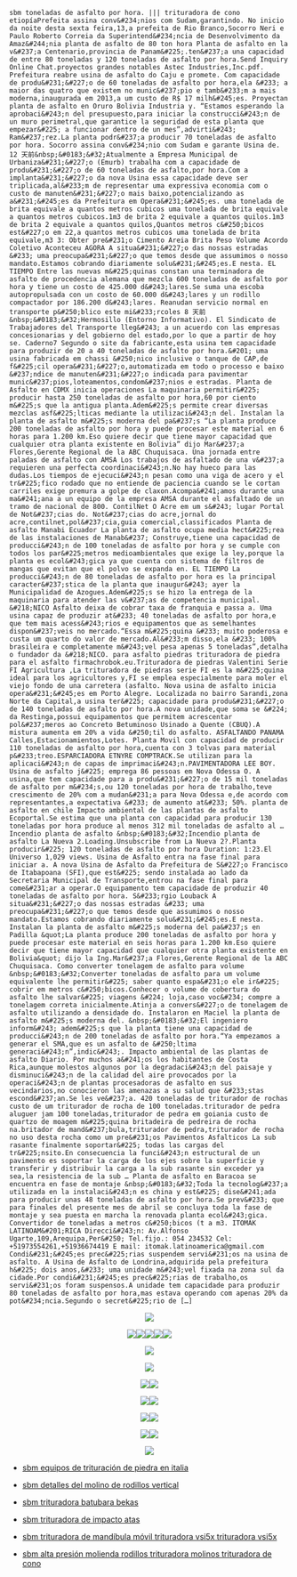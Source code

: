 
```
sbm toneladas de asfalto por hora. ||| trituradora de cono etiopíaPrefeita assina conv&#234;nios com Sudam,garantindo. No inicio da noite desta sexta feira,13,a prefeita de Rio Branco,Socorro Neri e Paulo Roberto Correia da Superintend&#234;ncia de Desenvolvimento da Amaz&#244;nia planta de asfalto de 80 ton hora Planta de asfalto en la v&#237;a Centenario,provincia de Panam&#225;.ten&#237;a una capacidad de entre 80 toneladas y 120 toneladas de asfalto por hora.Send Inquiry Online Chat.proyectos grandes notables Astec Industries,Inc.pdf. Prefeitura reabre usina de asfalto do Caju e promete. Com capacidade de produ&#231;&#227;o de 60 toneladas de asfalto por hora,ela &#233; a maior das quatro que existem no munic&#237;pio e tamb&#233;m a mais moderna,inaugurada em 2013,a um custo de R$ 17 milh&#245;es. Proyectan planta de asfalto en Oruro Bolivia Industria y. “Estamos esperando la aprobaci&#243;n del presupuesto,para iniciar la construcci&#243;n de un muro perimetral,que garantice la seguridad de esta planta que empezar&#225; a funcionar dentro de un mes”,advirti&#243; Ram&#237;rez.La planta podr&#237;a producir 70 toneladas de asfalto por hora. Socorro assina conv&#234;nio com Sudam e garante Usina de. 12 天前&nbsp;&#0183;&#32;Atualmente a Empresa Municipal de Urbaniza&#231;&#227;o (Emurb) trabalha com a capacidade de produ&#231;&#227;o de 60 toneladas de asfalto,por hora.Com a implanta&#231;&#227;o da nova Usina essa capacidade deve ser triplicada,al&#233;m de representar uma expressiva economia com o custo de manuten&#231;&#227;o mais baixo,potencializando as a&#231;&#245;es da Prefeitura em Opera&#231;&#245;es. uma tonelada de brita equivale a quantos metros cubicos uma tonelada de brita equivale a quantos metros cubicos.1m3 de brita 2 equivale a quantos quilos.1m3 de brita 2 equivale a quantos quilos,Quantos metros c&#250;bicos est&#227;o em 22,a quantos metros cubicos uma tonelada de brita equivale,m3 3: Obter pre&#231;o Cimento Areia Brita Peso Volume Acordo Coletivo Aconteceu AGORA A situa&#231;&#227;o das nossas estradas &#233; uma preocupa&#231;&#227;o que temos desde que assumimos o nosso mandato.Estamos cobrando diariamente solu&#231;&#245;es.E nesta. EL TIEMPO Entre las nuevas m&#225;quinas constan una terminadora de asfalto de procedencia alemana que mezcla 600 toneladas de asfalto por hora y tiene un costo de 425.000 d&#243;lares.Se suma una escoba autopropulsada con un costo de 60.000 d&#243;lares y un rodillo compactador por 186.200 d&#243;lares. Reanudan servicio normal en transporte p&#250;blico este mi&#233;rcoles 8 天前&nbsp;&#0183;&#32;Hermosillo (Entorno Informativo). El Sindicato de Trabajadores del Transporte lleg&#243; a un acuerdo con las empresas concesionarias y del gobierno del estado,por lo que a partir de hoy se. Caderno7 Segundo o site da fabricante,esta usina tem capacidade para produzir de 20 a 40 toneladas de asfalto por hora.&#201; uma usina fabricada em chassi &#250;nico inclusive o tanque de CAP,de f&#225;cil opera&#231;&#227;o,automatizada em todo o processo e baixo &#237;ndice de manuten&#231;&#227;o indicada para pavimentar munic&#237;pios,loteamentos,condom&#237;nios e estradas. Planta de Asfalto en CDMX inicia operaciones La maquinaria permitir&#225; producir hasta 250 toneladas de asfalto por hora,60 por ciento m&#225;s que la antigua planta.Adem&#225;s permite crear diversas mezclas asf&#225;lticas mediante la utilizaci&#243;n del. Instalan la planta de asfalto m&#225;s moderna del pa&#237;s “La planta produce 200 toneladas de asfalto por hora y puede procesar este material en 6 horas para 1.200 km.Eso quiere decir que tiene mayor capacidad que cualquier otra planta existente en Bolivia” dijo Mar&#237;a Flores,Gerente Regional de la ABC Chuquisaca. Una jornada entre paladas de asfalto con AMSA Los trabajos de asfaltado de una v&#237;a requieren una perfecta coordinaci&#243;n.No hay hueco para las dudas.Los tiempos de ejecuci&#243;n pesan como una viga de acero y el tr&#225;fico rodado que no entiende de paciencia cuando se le cortan carriles exige premura a golpe de claxon.Acompa&#241;amos durante una ma&#241;ana a un equipo de la empresa AMSA durante el asfaltado de un tramo de nacional de 800. ContilNet O Acre em um s&#243; lugar Portal de Not&#237;cias do. Not&#237;cias do acre,jornal do acre,contilnet,pol&#237;cia,guia comercial,classificados Planta de asfalto Manabi Ecuador La planta de asfalto ocupa media hect&#225;rea de las instalaciones de Manab&#237; Construye,tiene una capacidad de producci&#243;n de 100 toneladas de asfalto por hora y se cumple con todos los par&#225;metros medioambientales que exige la ley,porque la planta es ecol&#243;gica ya que cuenta con sistema de filtros de mangas que evitan que el polvo se expanda en. EL TIEMPO La producci&#243;n de 80 toneladas de asfalto por hora es la principal caracter&#237;stica de la planta que inaugur&#243; ayer la Municipalidad de Azogues.Adem&#225;s se hizo la entrega de la maquinaria para atender las v&#237;as de competencia municipal. &#218;NICO Asfalto deixa de cobrar taxa de franquia e passa a. Uma usina capaz de produzir at&#233; 40 toneladas de asfalto por hora,e que tem mais acess&#243;rios e equipamentos que as semelhantes dispon&#237;veis no mercado.“Essa m&#225;quina &#233; muito poderosa e custa um quarto do valor de mercado.Al&#233;m disso,ela &#233; 100% brasileira e completamente m&#243;vel pesa apenas 5 toneladas”,detalha o fundador da &#218;NICO. para asfalto piedras trituradora de piedra para el asfalto firmachrobok.eu.Trituradora de piedras Valentini Serie FI Agricultura ,La trituradora de piedras serie FI es la m&#225;quina ideal para los agricultores y,FI se emplea especialmente para moler el viejo fondo de una carretera (asfalto. Nova usina de asfalto inicia opera&#231;&#245;es em Porto Alegre. Localizada no bairro Sarandi,zona Norte da Capital,a usina ter&#225; capacidade para produ&#231;&#227;o de 140 toneladas de asfalto por hora.A nova unidade,que soma se &#224; da Restinga,possui equipamentos que permitem acrescentar pol&#237;meros ao Concreto Betuminoso Usinado a Quente (CBUQ).A mistura aumenta em 20% a vida &#250;til do asfalto. ASFALTANDO PANAMA Calles,Estacionamientos,Lotes. Planta Movil con capacidad de producir 110 toneladas de asfalto por hora,cuenta con 3 tolvas para material p&#233;treo.ESPARCIADORA ETNYRE COMPTRACK.Se utilizan para la aplicaci&#243;n de capas de imprimaci&#243;n.PAVIMENTADORA LEE BOY. Usina de asfalto j&#225; emprega 86 pessoas em Nova Odessa O. A usina,que tem capacidade para a produ&#231;&#227;o de 15 mil toneladas de asfalto por m&#234;s,ou 120 toneladas por hora de trabalho,teve crescimento de 20% com a mudan&#231;a para Nova Odessa e,de acordo com representantes,a expectativa &#233; de aumento at&#233; 50%. planta de asfalto en chile Impacto ambiental de las plantas de asfalto Ecoportal.Se estima que una planta con capacidad para producir 130 toneladas por hora produce al menos 312 mil toneladas de asfalto al … Incendio planta de asfalto &nbsp;&#0183;&#32;Incendio planta de asfalto La Nueva 2.Loading.Unsubscribe from La Nueva 2?.Planta producir&#225; 120 toneladas de asfalto por hora Duration: 1:23.El Universo 1,029 views. Usina de Asfalto entra na fase final para iniciar a. A nova Usina de Asfalto da Prefeitura de S&#227;o Francisco de Itabapoana (SFI),que est&#225; sendo instalada ao lado da Secretaria Municipal de Transporte,entrou na fase final para come&#231;ar a operar.O equipamento tem capacidade de produzir 40 toneladas de asfalto por hora. S&#233;rgio Louback A situa&#231;&#227;o das nossas estradas &#233; uma preocupa&#231;&#227;o que temos desde que assumimos o nosso mandato.Estamos cobrando diariamente solu&#231;&#245;es.E nesta. Instalan la planta de asfalto m&#225;s moderna del pa&#237;s en Padilla &quot;La planta produce 200 toneladas de asfalto por hora y puede procesar este material en seis horas para 1.200 km.Eso quiere decir que tiene mayor capacidad que cualquier otra planta existente en Bolivia&quot; dijo la Ing.Mar&#237;a Flores,Gerente Regional de la ABC Chuquisaca. Como converter tonelagem de asfalto para volume &nbsp;&#0183;&#32;Converter toneladas de asfalto para um volume equivalente lhe permitir&#225; saber quanto espa&#231;o ele ir&#225; cobrir em metros c&#250;bicos.Conhecer o volume de cobertura do asfalto lhe salvar&#225; viagens &#224; loja,caso voc&#234; compre a tonelagem correta inicialmente.Atinja a convers&#227;o de tonelagem de asfalto utilizando a densidade do. Instalaron en Maciel la planta de asfalto m&#225;s moderna del. &nbsp;&#0183;&#32;El ingeniero inform&#243; adem&#225;s que la planta tiene una capacidad de producci&#243;n de 200 toneladas de asfalto por hora.“Ya empezamos a generar el SMA,que es un asfalto de &#250;ltima generaci&#243;n”,indic&#243;. Impacto ambiental de las plantas de asfalto Diario. Por muchos a&#241;os los habitantes de Costa Rica,aunque molestos algunos por la degradaci&#243;n del paisaje y disminuci&#243;n de la calidad del aire provocados por la operaci&#243;n de plantas procesadoras de asfalto en sus vecindarios,no conocieron las amenazas a su salud que &#233;stas escond&#237;an.Se les ve&#237;a. 420 toneladas de triturador de rochas custo de um triturador de rocha de 100 toneladas.triturador de pedra aluguer jam 100 toneladas,triturador de pedra em goiania custo de quartzo de moagem m&#225;quina britadeira de pedreira de rocha na.britador de mand&#237;bula,triturador de pedra,triturador de rocha no uso desta rocha como um pre&#231;os Pavimentos Asfalticos La sub rasante finalmente soportar&#225; todas las cargas del tr&#225;nsito.En consecuencia la funci&#243;n estructural de un pavimento es soportar la carga de los ejes sobre la superficie y transferir y distribuir la carga a la sub rasante sin exceder ya sea,la resistencia de la sub … Planta de asfalto en Baracoa se encuentra en fase de montaje &nbsp;&#0183;&#32;Toda la tecnolog&#237;a utilizada en la instalaci&#243;n es china y est&#225; dise&#241;ada para producir unas 48 toneladas de asfalto por hora.Se prev&#233; que para finales del presente mes de abril se concluya toda la fase de montaje y sea puesta en marcha la renovada planta ecol&#243;gica. Convertidor de toneladas a metros c&#250;bicos (t a m3. ITOMAK LATINOAM&#201;RICA Direcci&#243;n: Av.Alfonso Ugarte,109,Arequipa,Per&#250; Tel.fijo.: 054 234532 Cel: +51973554261,+51936674419 E mail: itomak.latinoamerica@gmail.com Condi&#231;&#245;es prec&#225;rias suspendem servi&#231;os na usina de asfalto. A Usina de Asfalto de Londrina,adquirida pela prefeitura h&#225; dois anos,&#233; uma unidade m&#243;vel fixada na zona sul da cidade.Por condi&#231;&#245;es prec&#225;rias de trabalho,os servi&#231;os foram suspensos.A unidade tem capacidade para produzir 80 toneladas de asfalto por hora,mas estava operando com apenas 20% da pot&#234;ncia.Segundo o secret&#225;rio de […] 
```

<div align="center">

<a href="https://es-crusher.shibang-china.com/github&k=sbm+toneladas+de+asfalto+por+hora.+%7C%7C%7C+trituradora+de+cono+etiop%C3%ADa"><img src="https://static.shibang-china.com/es/crusher/logo.jpg"></a>

<a href="https://es-crusher.shibang-china.com/github&k=sbm+toneladas+de+asfalto+por+hora.+%7C%7C%7C+trituradora+de+cono+etiop%C3%ADa"><img src="https://static.shibang-china.com/es/crusher/index.jpg"></a><a href="https://es-crusher.shibang-china.com/material.htmlgithub&k=sbm+toneladas+de+asfalto+por+hora.+%7C%7C%7C+trituradora+de+cono+etiop%C3%ADa"><img src="https://static.shibang-china.com/es/crusher/material.jpg"></a><a href="https://es-crusher.shibang-china.com/application.htmlgithub&k=sbm+toneladas+de+asfalto+por+hora.+%7C%7C%7C+trituradora+de+cono+etiop%C3%ADa"><img src="https://static.shibang-china.com/es/crusher/application.jpg"></a><a href="https://es-crusher.shibang-china.com/aboutus.htmlgithub&k=sbm+toneladas+de+asfalto+por+hora.+%7C%7C%7C+trituradora+de+cono+etiop%C3%ADa"><img src="https://static.shibang-china.com/es/crusher/aboutus.jpg"></a><a href="https://es-crusher.shibang-china.com/contact.htmlgithub&k=sbm+toneladas+de+asfalto+por+hora.+%7C%7C%7C+trituradora+de+cono+etiop%C3%ADa"><img src="https://static.shibang-china.com/es/crusher/contact.jpg"></a>

<a href="https://es-crusher.shibang-china.com/github&k=sbm+toneladas+de+asfalto+por+hora.+%7C%7C%7C+trituradora+de+cono+etiop%C3%ADa"><img src="https://static.shibang-china.com/es/crusher/banner.jpg"></a>

<a href="https://swt.shibang-china.com/github&k=sbm+toneladas+de+asfalto+por+hora.+%7C%7C%7C+trituradora+de+cono+etiop%C3%ADa"><img src="https://static.shibang-china.com/es/crusher/text.jpg"></a>

<a href="https://swt.shibang-china.com/github&k=sbm+toneladas+de+asfalto+por+hora.+%7C%7C%7C+trituradora+de+cono+etiop%C3%ADa"><img src="https://static.shibang-china.com/es/crusher/chat.jpg"></a><a href="https://es-crusher.shibang-china.com/contact.htmlgithub&k=sbm+toneladas+de+asfalto+por+hora.+%7C%7C%7C+trituradora+de+cono+etiop%C3%ADa"><img src="https://static.shibang-china.com/es/crusher/message.jpg"></a>

<a href="https://es-crusher.shibang-china.com/products/pe.htmlgithub&k=sbm+toneladas+de+asfalto+por+hora.+%7C%7C%7C+trituradora+de+cono+etiop%C3%ADa"><img src="https://static.shibang-china.com/es/crusher/pe.jpg"></a><a href="https://es-crusher.shibang-china.com/products/pf.htmlgithub&k=sbm+toneladas+de+asfalto+por+hora.+%7C%7C%7C+trituradora+de+cono+etiop%C3%ADa"><img src="https://static.shibang-china.com/es/crusher/pf.jpg"></a>

<a href="https://es-crusher.shibang-china.com/products/hpt.htmlgithub&k=sbm+toneladas+de+asfalto+por+hora.+%7C%7C%7C+trituradora+de+cono+etiop%C3%ADa"><img src="https://static.shibang-china.com/es/crusher/hpt.jpg"></a><a href="https://es-crusher.shibang-china.com/products/vsi.htmlgithub&k=sbm+toneladas+de+asfalto+por+hora.+%7C%7C%7C+trituradora+de+cono+etiop%C3%ADa"><img src="https://static.shibang-china.com/es/crusher/vsi.jpg"></a>

<a href="https://es-crusher.shibang-china.com/products/klv.htmlgithub&k=sbm+toneladas+de+asfalto+por+hora.+%7C%7C%7C+trituradora+de+cono+etiop%C3%ADa"><img src="https://static.shibang-china.com/es/crusher/klv.jpg"></a><a href="https://es-crusher.shibang-china.com/products/portable.htmlgithub&k=sbm+toneladas+de+asfalto+por+hora.+%7C%7C%7C+trituradora+de+cono+etiop%C3%ADa"><img src="https://static.shibang-china.com/es/crusher/portable.jpg"></a>

<a href="https://swt.shibang-china.com/github&k=sbm+toneladas+de+asfalto+por+hora.+%7C%7C%7C+trituradora+de+cono+etiop%C3%ADa"><img src="https://static.shibang-china.com/es/crusher/case.jpg"></a>

</div>


* [sbm equipos de trituración de piedra en italia](sbm%20equipos%20de%20trituraci%C3%B3n%20de%20piedra%20en%20italia.md)

* [sbm detalles del molino de rodillos vertical](sbm%20detalles%20del%20molino%20de%20rodillos%20vertical.md)

* [sbm trituradora batubara bekas](sbm%20trituradora%20batubara%20bekas.md)

* [sbm trituradora de impacto atas](sbm%20trituradora%20de%20impacto%20atas.md)

* [sbm trituradora de mandíbula móvil trituradora vsi5x trituradora vsi5x](sbm%20trituradora%20de%20mand%C3%ADbula%20m%C3%B3vil%20trituradora%20vsi5x%20trituradora%20vsi5x.md)

* [sbm alta presión molienda rodillos trituradora molinos trituradora de cono](sbm%20alta%20presi%C3%B3n%20molienda%20rodillos%20trituradora%20molinos%20trituradora%20de%20cono.md)
